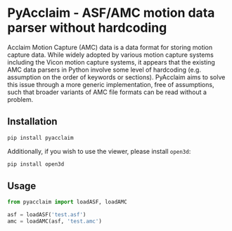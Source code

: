 # PyAcclaim - ASF/AMC motion data parser without hardcoding
Acclaim Motion Capture (AMC) data is a data format for storing motion capture data. While widely adopted by various motion capture systems including the Vicon motion capture systems, it appears that the existing AMC data parsers in Python involve some level of hardcoding (e.g. assumption on the order of keywords or sections). PyAcclaim aims to solve this issue through a more generic implementation, free of assumptions, such that broader variants of AMC file formats can be read without a problem.

## Installation
```bash
pip install pyacclaim
```
Additionally, if you wish to use the viewer, please install `open3d`:
```bash
pip install open3d
```

## Usage
```python
from pyacclaim import loadASF, loadAMC

asf = loadASF('test.asf')
amc = loadAMC(asf, 'test.amc')
```
